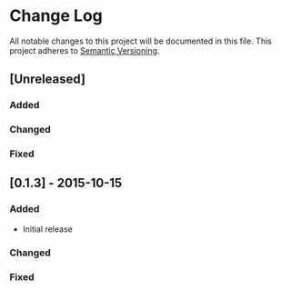 # Change Log
All notable changes to this project will be documented in this file.
This project adheres to [Semantic Versioning](http://semver.org/).

## [Unreleased]
### Added

### Changed

### Fixed


## [0.1.3] - 2015-10-15
### Added
* Initial release

### Changed

### Fixed
